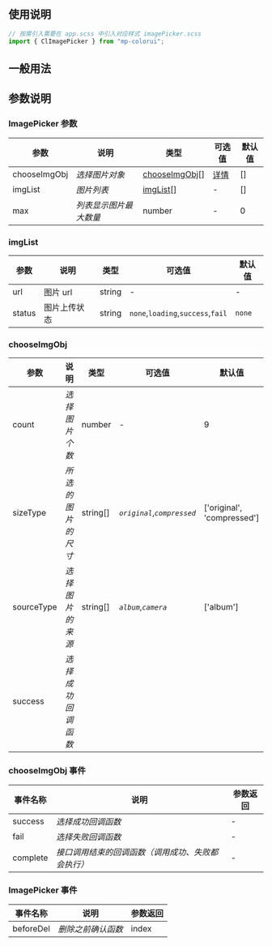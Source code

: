 ## 使用说明

```jsx
// 按需引入需要在 app.scss 中引入对应样式 imagePicker.scss
import { ClImagePicker } from "mp-colorui";
```

## 一般用法

<CodeShow componentName='imagePicker' />

## 参数说明

### ImagePicker 参数

| 参数         | 说明                   | 类型                                                            | 可选值                                                | 默认值 |
| ------------ | ---------------------- | --------------------------------------------------------------- | ----------------------------------------------------- | ------ |
| chooseImgObj | _选择图片对象_         | [chooseImgObj](/mp-colorui-doc/form/imagePicker#chooseImgObj)[] | [详情](/mp-colorui-doc/form/imagePicker#chooseimgobj) | []     |
| imgList      | _图片列表_             | [imgList](/mp-colorui-doc/form/imagePicker#imglist)[]           | -                                                     | []     |
| max          | _列表显示图片最大数量_ | number                                                          | -                                                     | 0      |

### imgList

| 参数   | 说明         | 类型   | 可选值                            | 默认值 |
| ------ | ------------ | ------ | --------------------------------- | ------ |
| url    | 图片 url     | string | -                                 | -      |
| status | 图片上传状态 | string | `none`,`loading`,`success`,`fail` | `none` |

### chooseImgObj

| 参数       | 说明               | 类型     | 可选值                      | 默认值                     |
| ---------- | ------------------ | -------- | --------------------------- | -------------------------- |
| count      | _选择图片个数_     | number   | -                           | 9                          |
| sizeType   | _所选的图片的尺寸_ | string[] | _`original`_,_`compressed`_ | ['original', 'compressed'] |
| sourceType | _选择图片的来源_   | string[] | _`album`_,_`camera`_        | ['album']                  |
| success    | _选择成功回调函数_ |          |                             |                            |

### chooseImgObj 事件

| 事件名称 | 说明                                               | 参数返回 |
| -------- | -------------------------------------------------- | -------- |
| success  | _选择成功回调函数_                                 | -        |
| fail     | _选择失败回调函数_                                 | -        |
| complete | _接口调用结束的回调函数（调用成功、失败都会执行）_ | -        |

### ImagePicker 事件

| 事件名称  | 说明               | 参数返回 |
| --------- | ------------------ | -------- |
| beforeDel | _删除之前确认函数_ | index    |

<FloatPhone url="https://yinliangdream.github.io/mp-colorui-h5-demo/#/pages/components/imagePicker/index" />
